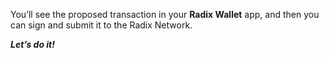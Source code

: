 You’ll see the proposed transaction in your **Radix Wallet** app, and then you can sign and submit it to the Radix Network.

_**Let’s do it!**_
